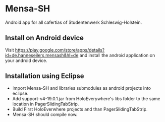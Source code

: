 Mensa-SH
========

Android app for all cafertias of Studentenwerk Schleswig-Holstein.

Install on Android device
-------------------------
Visit https://play.google.com/store/apps/details?id=de.hanneseilers.mensash&hl=de and install the android application on your android device.

Installation using Eclipse
--------------------------
- Import Mensa-SH and libraries submodules as android projects into eclipse.
- Add support-v4-19.0.1.jar from HoloEverywhere's libs folder to the same location in PagerSlidingTabStrip.
- Build First HoloEverwhere projects and than PagerSlidingTabStrip.
- Mensa-SH should compile now.
